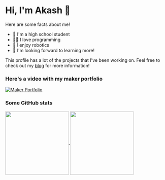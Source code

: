 # Hi, I'm Akash 👋

Here are some facts about me!
- 🏫 I'm a high school student
- 🧑‍💻 I love programming
- 🤖 I enjoy robotics
- 🌱 I'm looking forward to learning more!

This profile has a lot of the projects that I've been working on. Feel free to check out my [blog](https://akeboss-tech.github.io/) for more information!

### Here's a video with my maker portfolio
[![Maker Portfolio](https://img.youtube.com/vi/4etao10RN-s/0.jpg)](https://youtu.be/4etao10RN-st=0s "Maker Portfolio")

### Some GitHub stats

<a href="https://github.com/anuraghazra/github-readme-stats">
  <img height=200 align="center" src="https://github-readme-stats.vercel.app/api?username=akeboss-tech" />
</a>
<a href="https://github.com/anuraghazra/convoychat">
  <img height=200 align="center" src="https://github-readme-stats.vercel.app/api/top-langs?username=akeboss-tech&layout=compact&langs_count=8&card_width=320" />
</a>
